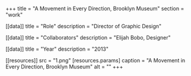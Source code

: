 +++
title = "A Movement in Every Direction, Brooklyn Museum"
section = "work"

[[data]]
title = "Role"
description = "Director of Graphic Design"

[[data]]
title = "Collaborators"
description = "Elijah Bobo, Designer"

[[data]]
title = "Year"
description = "2013"

[[resources]]
src = "1.png"
[resources.params]
caption = "A Movement in Every Direction, Brooklyn Museum"
alt = ""
+++

